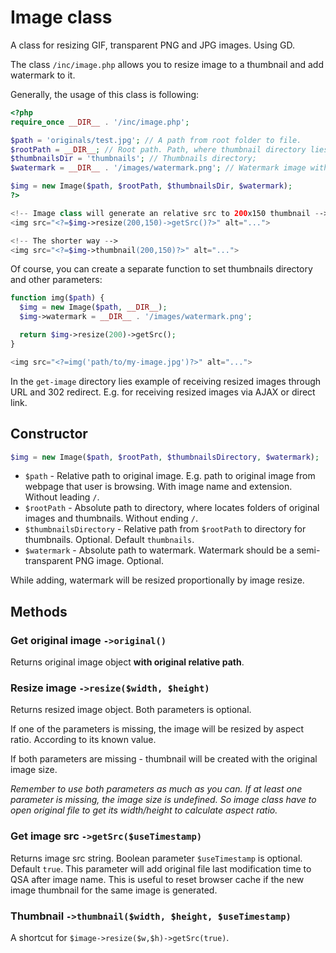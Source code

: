 # Image class

A class for resizing GIF, transparent PNG and JPG images. Using GD.

The class `/inc/image.php` allows you to resize image to a thumbnail and add watermark to it.

Generally, the usage of this class is following:
```php
<?php
require_once __DIR__ . '/inc/image.php';

$path = 'originals/test.jpg'; // A path from root folder to file.
$rootPath = __DIR__; // Root path. Path, where thumbnail directory lies in.
$thumbnailsDir = 'thumbnails'; // Thumbnails directory;
$watermark = __DIR__ . '/images/watermark.png'; // Watermark image with full path.

$img = new Image($path, $rootPath, $thumbnailsDir, $watermark);
?>

<!-- Image class will generate an relative src to 200x150 thumbnail -->
<img src="<?=$img->resize(200,150)->getSrc()?>" alt="...">

<!-- The shorter way -->
<img src="<?=$img->thumbnail(200,150)?>" alt="...">
```

Of course, you can create a separate function to set thumbnails directory and other parameters:
```php
function img($path) {
  $img = new Image($path, __DIR__);
  $img->watermark = __DIR__ . '/images/watermark.png';

  return $img->resize(200)->getSrc();
}

<img src="<?=img('path/to/my-image.jpg')?>" alt="...">
```

In the `get-image` directory lies example of receiving resized images through URL and 302 redirect. E.g. for receiving resized images via AJAX or direct link.

## Constructor

```php
$img = new Image($path, $rootPath, $thumbnailsDirectory, $watermark);
```

- `$path` - Relative path to original image. E.g. path to original image from webpage that user is browsing. With image name and extension. Without leading `/`.
- `$rootPath` - Absolute path to directory, where locates folders of original images and thumbnails. Without ending `/`.
- `$thumbnailsDirectory` - Relative path from `$rootPath` to directory for thumbnails. Optional. Default `thumbnails`.
- `$watermark` - Absolute path to watermark. Watermark should be a semi-transparent PNG image. Optional.

While adding, watermark will be resized proportionally by image resize.

## Methods

### Get original image `->original()`

Returns original image object **with original relative path**.

### Resize image `->resize($width, $height)`

Returns resized image object. Both parameters is optional.

If one of the parameters is missing, the image will be resized by aspect ratio. According to its known value.

If both parameters are missing - thumbnail will be created with the original image size.

*Remember to use both parameters as much as you can. If at least one parameter is missing, the image size is undefined. So image class have to open original file to get its width/height to calculate aspect ratio.*

### Get image src `->getSrc($useTimestamp)`

Returns image src string. Boolean parameter `$useTimestamp` is optional. Default `true`. This parameter will add original file last modification time to QSA after image name. This is useful to reset browser cache if the new image thumbnail for the same image is generated.

### Thumbnail `->thumbnail($width, $height, $useTimestamp)`

A shortcut for `$image->resize($w,$h)->getSrc(true)`.
